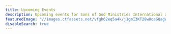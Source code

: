 ```yaml
---
title: Upcoming Events
description: Upcoming events for Sons of God Ministries International and Freedom Fellowship Church.
featuredImage: "//images.ctfassets.net/vfgh62eq5a4k/j1gmI3KT28wOoaGQagWCa/4d7e9f3a771eaa4a77e4d6e42e674f51/redd-angelo-110463_smaller.jpg"
disableSearch: true
---
```

